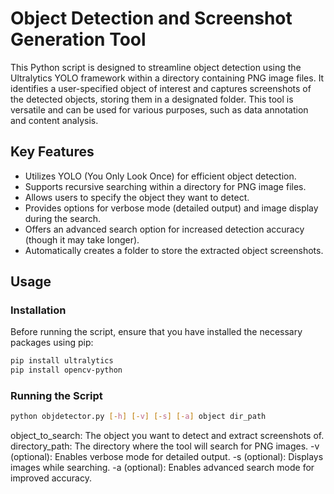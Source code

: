 # Object Detection and Screenshot Generation Tool

This Python script is designed to streamline object detection using the Ultralytics YOLO framework within a directory containing PNG image files. It identifies a user-specified object of interest and captures screenshots of the detected objects, storing them in a designated folder. This tool is versatile and can be used for various purposes, such as data annotation and content analysis.

## Key Features

- Utilizes YOLO (You Only Look Once) for efficient object detection.
- Supports recursive searching within a directory for PNG image files.
- Allows users to specify the object they want to detect.
- Provides options for verbose mode (detailed output) and image display during the search.
- Offers an advanced search option for increased detection accuracy (though it may take longer).
- Automatically creates a folder to store the extracted object screenshots.

## Usage

### Installation

Before running the script, ensure that you have installed the necessary packages using pip:

```bash
pip install ultralytics
pip install opencv-python
```

### Running the Script

```bash
python objdetector.py [-h] [-v] [-s] [-a] object dir_path
```

object_to_search: The object you want to detect and extract screenshots of.
directory_path: The directory where the tool will search for PNG images.
-v (optional): Enables verbose mode for detailed output.
-s (optional): Displays images while searching.
-a (optional): Enables advanced search mode for improved accuracy.
